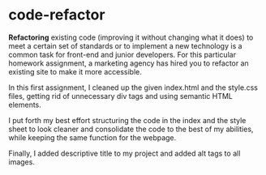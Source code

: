 # code-refactor

**Refactoring** existing code (improving it without changing what it does) to meet a certain set of standards or to implement a new technology is a common task for front-end and junior developers. For this particular homework assignment, a marketing agency has hired you to refactor an existing site to make it more accessible. 

In this first assignment, I cleaned up the given index.html and the style.css files, getting rid of unnecessary div tags and using semantic HTML elements.

I put forth my best effort structuring the code in the index and the style sheet to look cleaner and consolidate the code to the best of my abilities, while keeping the same function for the webpage. 

Finally, I added descriptive title to my project and added alt tags to all images. 